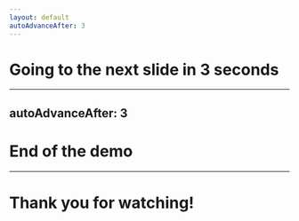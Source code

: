 ```yaml
---
layout: default
autoAdvanceAfter: 3
---
```


# Going to the next slide in 3 seconds

---
autoAdvanceAfter: 3
---

# End of the demo

---

# Thank you for watching!